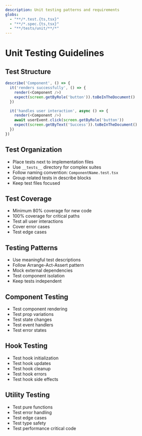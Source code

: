 ```yaml
---
description: Unit testing patterns and requirements
globs:
  - "**/*.test.{ts,tsx}"
  - "**/*.spec.{ts,tsx}"
  - "**/tests/unit/**/*"
---
```


# Unit Testing Guidelines

## Test Structure

```typescript
describe('Component', () => {
  it('renders successfully', () => {
    render(<Component />)
    expect(screen.getByRole('button')).toBeInTheDocument()
  })

  it('handles user interaction', async () => {
    render(<Component />)
    await userEvent.click(screen.getByRole('button'))
    expect(screen.getByText('Success')).toBeInTheDocument()
  })
})
```

## Test Organization

- Place tests next to implementation files
- Use `__tests__` directory for complex suites
- Follow naming convention: `ComponentName.test.tsx`
- Group related tests in describe blocks
- Keep test files focused

## Test Coverage

- Minimum 80% coverage for new code
- 100% coverage for critical paths
- Test all user interactions
- Cover error cases
- Test edge cases

## Testing Patterns

- Use meaningful test descriptions
- Follow Arrange-Act-Assert pattern
- Mock external dependencies
- Test component isolation
- Keep tests independent

## Component Testing

- Test component rendering
- Test prop variations
- Test state changes
- Test event handlers
- Test error states

## Hook Testing

- Test hook initialization
- Test hook updates
- Test hook cleanup
- Test hook errors
- Test hook side effects

## Utility Testing

- Test pure functions
- Test error handling
- Test edge cases
- Test type safety
- Test performance critical code
